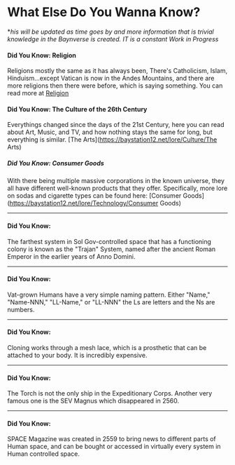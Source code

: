 # What Else Do You Wanna Know?

**his will be updated as time goes by and more information that is trivial knowledge in the Baynverse is created. IT is a constant Work in Progress*

#### Did You Know: Religion

Religions mostly the same as it has always been, There's Catholicism, Islam, Hinduism...except Vatican is now in the Andes Mountains, and there are more religions then there were before, which is saying something. You can read more at [Religion](https://baystation12.net/lore/Culture/Religion)

#### Did You Know: The Culture of the 26th Century

Everythings changed since the days of the 21st Century, here you can read about Art, Music, and TV, and how nothing stays the same for long, but everything is similar. [The Arts](https://baystation12.net/lore/Culture/The Arts)


##### Did You Know: Consumer Goods

With there being multiple massive corporations in the known universe, they all have different well-known products that they offer.  Specifically, more lore on sodas and cigarette types can be found here: [Consumer Goods](https://baystation12.net/lore/Technology/Consumer Goods)

____

#### Did You Know:

The farthest system in Sol Gov-controlled space that has a functioning colony is known as the "Trajan" System, named after the ancient 
Roman Emperor in the earlier years of Anno Domini.

____

#### Did You Know:

Vat-grown Humans have a very simple naming pattern. Either "Name," "Name-NNN," "LL-Name," or "LL-NNN" the Ls are letters and the Ns
are numbers. 

____

#### Did You Know:

Cloning works through a mesh lace, which is a prosthetic that can be attached to your body. It is incredibly expensive.

____

#### Did You Know:

The Torch is not the only ship in the Expeditionary Corps. Another very famous one is the SEV Magnus which disappeared in 2560. 

____

#### Did You Know: 

SPACE Magazine was created in 2559 to bring news to different parts of Human space, and can be bought or accessed in virtually every system in Human controlled space.
